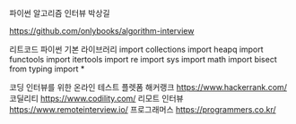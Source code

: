 파이썬 알고리즘 인터뷰
박상길

https://github.com/onlybooks/algorithm-interview


리트코드 파이썬 기본 라이브러리
import collections
import heapq
import functools
import itertools
import re
import sys
import math
import bisect
from typing import *


코딩 인터뷰를 위한 온라인 테스트 플렛폼
해커랭크        https://www.hackerrank.com/
코딜리티        https://www.codility.com/
리모트 인터뷰    https://www.remoteinterview.io/
프로그래머스     https://programmers.co.kr/
